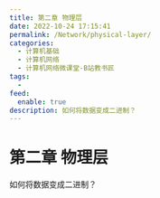 ```yaml
---
title: 第二章 物理层
date: 2022-10-24 17:15:41
permalink: /Network/physical-layer/
categories:
  - 计算机基础
  - 计算机网络
  - 计算机网络微课堂-B站教书匠
tags:
  - 
feed:
  enable: true
description: 如何将数据变成二进制？
---
```

# 第二章 物理层



如何将数据变成二进制？

<!-- more -->
　　‍


　　‍
